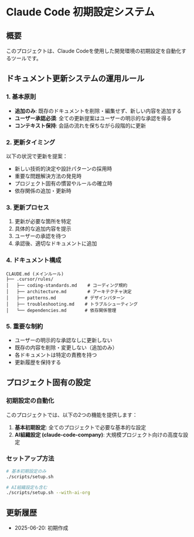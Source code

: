 # Claude Code 初期設定システム

## 概要
このプロジェクトは、Claude Codeを使用した開発環境の初期設定を自動化するツールです。

## ドキュメント更新システムの運用ルール

### 1. 基本原則
- **追加のみ**: 既存のドキュメントを削除・編集せず、新しい内容を追加する
- **ユーザー承認必須**: 全ての更新提案はユーザーの明示的な承認を得る
- **コンテキスト保持**: 会話の流れを保ちながら段階的に更新

### 2. 更新タイミング
以下の状況で更新を提案：
- 新しい技術的決定や設計パターンの採用時
- 重要な問題解決方法の発見時
- プロジェクト固有の慣習やルールの確立時
- 依存関係の追加・更新時

### 3. 更新プロセス
1. 更新が必要な箇所を特定
2. 具体的な追加内容を提示
3. ユーザーの承認を待つ
4. 承認後、適切なドキュメントに追加

### 4. ドキュメント構成
```
CLAUDE.md (メインルール)
├── .cursor/rules/
│   ├── coding-standards.md    # コーディング規約
│   ├── architecture.md        # アーキテクチャ決定
│   ├── patterns.md           # デザインパターン
│   ├── troubleshooting.md    # トラブルシューティング
│   └── dependencies.md       # 依存関係管理
```

### 5. 重要な制約
- ユーザーの明示的な承認なしに更新しない
- 既存の内容を削除・変更しない（追加のみ）
- 各ドキュメントは特定の責務を持つ
- 更新履歴を保持する

## プロジェクト固有の設定

### 初期設定の自動化
このプロジェクトでは、以下の2つの機能を提供します：
1. **基本初期設定**: 全てのプロジェクトで必要な基本的な設定
2. **AI組織設定 (claude-code-company)**: 大規模プロジェクト向けの高度な設定

### セットアップ方法
```bash
# 基本初期設定のみ
./scripts/setup.sh

# AI組織設定も含む
./scripts/setup.sh --with-ai-org
```

## 更新履歴
- 2025-06-20: 初期作成